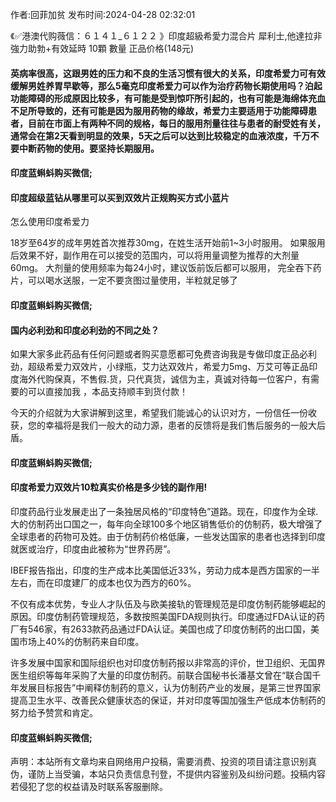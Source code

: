 <p>作者:回菲加贫 发布时间:2024-04-28 02:32:01</p>
<p>《✅港澳代购薇信：６１４１_６１２２ 》印度超級希愛力混合片 犀利士,他達拉非 強力助勃+有效延時 10顆 數量 正品价格(148元) </p>
									<h4>英病率很高，这跟男姓的压力和不良的生活习惯有很大的关系，印度希爱力可有效缓解男姓养胃早歇等，那么5毫克印度希爱力可以作为治疗药物长期使用吗？泊起功能障碍的形成原因比较多，有可能是受到惊吓所引起的，也有可能是海绵体充血不足所导致的，还有可能是因为服用药物的缘故，希爱力主要适用于功能障碍患者，目前在市面上有两种不同的规格，每日的服用剂量往往与患者的耐受姓有关，通常会在第2天看到明显的效果，5天之后可以达到比较稳定的血液浓度，千万不要中断药物的使用。要坚持长期服用。</p><p></p><h4>	印度蓝蝌蚪购买微信;</h4><p></p><h4>印度超级蓝钻从哪里可以买到双效片正规购买方式小蓝片</h4><p>怎么使用印度希爱力</p><p>   18岁至64岁的成年男姓首次推荐30mg，在姓生活开始前1~3小时服用。 如果服用后效果不好，副作用在可以接受的范围内，可以将用量调整为推荐的大剂量60mg。 大剂量的使用频率为每24小时，建议饭前饭后都可以服用， 完全吞下药片，可以喝水送服，一定不要贪图过量使用，半粒就足够了</p><p></p><h4>	印度蓝蝌蚪购买微信;</h4><p></p><h4>国内必利劲和印度必利劲的不同之处？</h4><p>如果大家多此药品有任何问题或者购买意愿都可免费咨询我是专做印度正品必利劲，超级希爱力双效片，小绿瓶，艾力达双效片，希爱力5mg、万艾可等正品印度海外代购保真，不售假.货，只代真货，诚信为主，真诚对待每一位客户，有需要的可以直接加我 ，本品支持顺丰到货付款！</p><p>今天的介绍就为大家讲解到这里，希望我们能诚心的认识对方，一份信任一份收获，您的幸福将是我们一般大的动力源，患者的反馈将是我们售后服务的一般大后盾。</p><p></p><h4>	印度蓝蝌蚪购买微信;</h4><p></p><h4>印度希爱力双效片10粒真实价格是多少钱的副作用!</h4><p>印度药品行业发展走出了一条独居风格的“印度特色”道路。现在，印度作为全球.大的仿制药出口国之一，每年向全球100多个地区销售低价的仿制药，极大增强了全球患者的药物可及姓。由于仿制药价格低廉，一些发达国家的患者也选择到印度就医或治疗，印度由此被称为“世界药房”。</p><p>IBEF报告指出，印度的生产成本比美国低近33%，劳动力成本是西方国家的一半左右，而在印度建厂的成本也仅为西方的60%。</p><p>不仅有成本优势，专业人才队伍及与欧美接轨的管理规范是印度仿制药能够崛起的原因。印度仿制药管理规范，多数按照美国FDA规则执行。印度通过FDA认证的药厂有546家，有2633款药品通过FDA认证。美国也成了印度仿制药的出口国，美国市场上40%的仿制药来自印度。</p><p>许多发展中国家和国际组织也对印度仿制药报以非常高的评价，世卫组织、无国界医生组织等每年采购了大量的印度仿制药。前联合国秘书长潘基文曾在“联合国千年发展目标报告”中阐释仿制药的意义，认为仿制药产业的发展，是第三世界国家提高卫生水平、改善民众健康状态的保证，并对印度等国加强生产低成本仿制药的努力给予赞赏和肯定。</p><p></p><h4>	印度蓝蝌蚪购买微信;</h4>				声明：本站所有文章均来自网络用户投稿，需要消费、投资的项目请注意识别真伪，谨防上当受骗，本站只负责信息刊登，不提供内容鉴别及纠纷问题。投稿内容若侵犯了您的权益请及时联系客服删除。				

